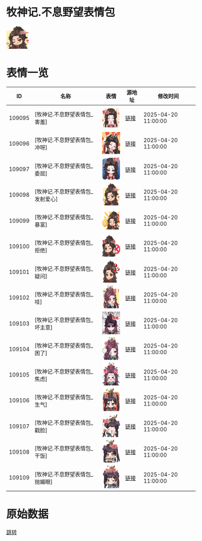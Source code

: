 # 牧神记.不息野望表情包

<img src="./cover.png" height="60" alt="cover" />

# 表情一览

|ID|名称|表情|源地址|修改时间|
|----|----|----|----|----|
|109095|[牧神记.不息野望表情包_害羞]|<img src="./pic/109095_%5B牧神记.不息野望表情包_害羞%5D.png" height="60" alt="害羞"/>|[链接](https://i0.hdslb.com/bfs/garb/185874e73e4785762053127dbe87022d3f84999e.png)|2025-04-20 11:00:00|
|109096|[牧神记.不息野望表情包_冲呀]|<img src="./pic/109096_%5B牧神记.不息野望表情包_冲呀%5D.png" height="60" alt="冲呀"/>|[链接](https://i0.hdslb.com/bfs/garb/8c49eba66040047d8b1ec290ae2e3af93153b4ff.png)|2025-04-20 11:00:00|
|109097|[牧神记.不息野望表情包_委屈]|<img src="./pic/109097_%5B牧神记.不息野望表情包_委屈%5D.png" height="60" alt="委屈"/>|[链接](https://i0.hdslb.com/bfs/garb/64b0c0c1b4d891776e8f1c88020e92bfea48b802.png)|2025-04-20 11:00:00|
|109098|[牧神记.不息野望表情包_发射爱心]|<img src="./pic/109098_%5B牧神记.不息野望表情包_发射爱心%5D.png" height="60" alt="发射爱心"/>|[链接](https://i0.hdslb.com/bfs/garb/9c015dd097b3e445a102f998475fdb500342455b.png)|2025-04-20 11:00:00|
|109099|[牧神记.不息野望表情包_暴富]|<img src="./pic/109099_%5B牧神记.不息野望表情包_暴富%5D.png" height="60" alt="暴富"/>|[链接](https://i0.hdslb.com/bfs/garb/1e092d29c52102aeb3c04aa36c8dfe07822d1f4a.png)|2025-04-20 11:00:00|
|109100|[牧神记.不息野望表情包_拒绝]|<img src="./pic/109100_%5B牧神记.不息野望表情包_拒绝%5D.png" height="60" alt="拒绝"/>|[链接](https://i0.hdslb.com/bfs/garb/93c05e03c12259ca9d78d61f1e9541551f8b8b2a.png)|2025-04-20 11:00:00|
|109101|[牧神记.不息野望表情包_疑问]|<img src="./pic/109101_%5B牧神记.不息野望表情包_疑问%5D.png" height="60" alt="疑问"/>|[链接](https://i0.hdslb.com/bfs/garb/68c87eebbb89f49785bd7ed979f9e6d59be1ad4c.png)|2025-04-20 11:00:00|
|109102|[牧神记.不息野望表情包_哇]|<img src="./pic/109102_%5B牧神记.不息野望表情包_哇%5D.png" height="60" alt="哇"/>|[链接](https://i0.hdslb.com/bfs/garb/9dd8e36975ab414545e33a8002ce80f72a0e7fe7.png)|2025-04-20 11:00:00|
|109103|[牧神记.不息野望表情包_坏主意]|<img src="./pic/109103_%5B牧神记.不息野望表情包_坏主意%5D.png" height="60" alt="坏主意"/>|[链接](https://i0.hdslb.com/bfs/garb/7a502071a83716a5986c73b6afd786dc3e5ca794.png)|2025-04-20 11:00:00|
|109104|[牧神记.不息野望表情包_困了]|<img src="./pic/109104_%5B牧神记.不息野望表情包_困了%5D.png" height="60" alt="困了"/>|[链接](https://i0.hdslb.com/bfs/garb/b9549a4506c6b4c10c1cd4a6e0fda0966bbe5090.png)|2025-04-20 11:00:00|
|109105|[牧神记.不息野望表情包_焦虑]|<img src="./pic/109105_%5B牧神记.不息野望表情包_焦虑%5D.png" height="60" alt="焦虑"/>|[链接](https://i0.hdslb.com/bfs/garb/fd1957ffc492eb5a7fb067c0c4dce895cff0a1b5.png)|2025-04-20 11:00:00|
|109106|[牧神记.不息野望表情包_生气]|<img src="./pic/109106_%5B牧神记.不息野望表情包_生气%5D.png" height="60" alt="生气"/>|[链接](https://i0.hdslb.com/bfs/garb/82975533888fe20a5080e3bc7e570f9937fd455c.png)|2025-04-20 11:00:00|
|109107|[牧神记.不息野望表情包_戳脸]|<img src="./pic/109107_%5B牧神记.不息野望表情包_戳脸%5D.png" height="60" alt="戳脸"/>|[链接](https://i0.hdslb.com/bfs/garb/dbf52c36f0fac7b66971aadd0485a9feb63a7b6f.png)|2025-04-20 11:00:00|
|109108|[牧神记.不息野望表情包_干饭]|<img src="./pic/109108_%5B牧神记.不息野望表情包_干饭%5D.png" height="60" alt="干饭"/>|[链接](https://i0.hdslb.com/bfs/garb/e8546a9afde435484ef9add541c106b2cc49e98a.png)|2025-04-20 11:00:00|
|109109|[牧神记.不息野望表情包_抛媚眼]|<img src="./pic/109109_%5B牧神记.不息野望表情包_抛媚眼%5D.png" height="60" alt="抛媚眼"/>|[链接](https://i0.hdslb.com/bfs/garb/12c7cd3fb8488e66e9baa001a6e1b3552df9c5b3.png)|2025-04-20 11:00:00|

# 原始数据

[跳转](./raw.json)

